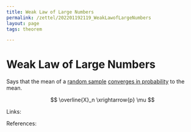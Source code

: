 ```yaml
---
title: Weak Law of Large Numbers
permalink: /zettel/202201192119_WeakLawofLargeNumbers
layout: page
tags: theorem

---
```

# Weak Law of Large Numbers

Says that the mean of a [random sample](202012241510_sampleDefinition) [converges in probability](202201192114_ConvergenceinProbability) to the mean.

$$
\overline{X}_n \xrightarrow{p} \mu
$$

Links: 

References: 

